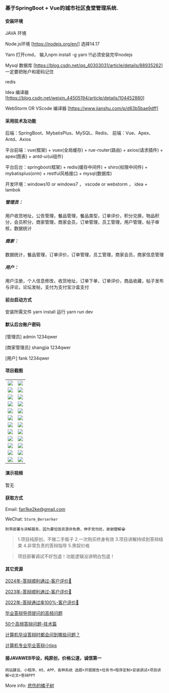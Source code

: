 ### 基于SpringBoot + Vue的城市社区食堂管理系统.

#### 安装环境

JAVA 环境 

Node.js环境 [https://nodejs.org/en/] 选择14.17

Yarn 打开cmd， 输入npm install -g yarn !!!必须安装完毕nodejs

Mysql 数据库 [https://blog.csdn.net/qq_40303031/article/details/88935262] 一定要把账户和密码记住

redis

Idea 编译器 [https://blog.csdn.net/weixin_44505194/article/details/104452880]

WebStorm OR VScode 编译器 [https://www.jianshu.com/p/d63b5bae9dff]

#### 采用技术及功能

后端：SpringBoot、MybatisPlus、MySQL、Redis、
前端：Vue、Apex、Antd、Axios

平台前端：vue(框架) + vuex(全局缓存) + rue-router(路由) + axios(请求插件) + apex(图表)  + antd-ui(ui组件)

平台后台：springboot(框架) + redis(缓存中间件) + shiro(权限中间件) + mybatisplus(orm) + restful风格接口 + mysql(数据库)

开发环境：windows10 or windows7 ， vscode or webstorm ， idea + lambok

##### 管理员： 
用户收货地址，公告管理，餐品管理，餐品类型，订单评价，积分兑换，物品积分，会员积分，商家管理，商家会员，订单管理，员工管理，用户管理，帖子审核，数据统计

##### 商家： 
数据统计，餐品管理，订单评价，订单管理，员工管理，商家会员，商家信息管理

##### 用户：
用户注册，个人信息修改，收货地址，订单下单，订单评价，商品收藏，帖子发布与评论，论坛发帖，支付为支付宝沙盒支付


#### 前台启动方式
安装所需文件 yarn install 
运行 yarn run dev

#### 默认后台账户密码
[管理员]
admin
1234qwer

[商家管理员]
shangjia
1234qwer

[用户]
fank
1234qwer

#### 项目截图

|  |  |
|---------------------|---------------------|
| ![](https://fank-bucket-oss.oss-cn-beijing.aliyuncs.com/img/1733313905399.png) | ![](https://fank-bucket-oss.oss-cn-beijing.aliyuncs.com/img/1733314587984.png) |
| ![](https://fank-bucket-oss.oss-cn-beijing.aliyuncs.com/img/1733314887262.png) | ![](https://fank-bucket-oss.oss-cn-beijing.aliyuncs.com/img/1733314563947.png) |
| ![](https://fank-bucket-oss.oss-cn-beijing.aliyuncs.com/img/1733314869376.png) | ![](https://fank-bucket-oss.oss-cn-beijing.aliyuncs.com/img/1733314542997.png) |
| ![](https://fank-bucket-oss.oss-cn-beijing.aliyuncs.com/img/1733314846565.png) | ![](https://fank-bucket-oss.oss-cn-beijing.aliyuncs.com/img/1733314510235.png) |
| ![](https://fank-bucket-oss.oss-cn-beijing.aliyuncs.com/img/1733314831127.png) | ![](https://fank-bucket-oss.oss-cn-beijing.aliyuncs.com/img/1733314226601.png) |
| ![](https://fank-bucket-oss.oss-cn-beijing.aliyuncs.com/img/1733314797431.png) | ![](https://fank-bucket-oss.oss-cn-beijing.aliyuncs.com/img/1733314146503.png) |
| ![](https://fank-bucket-oss.oss-cn-beijing.aliyuncs.com/img/1733314769951.png) | ![](https://fank-bucket-oss.oss-cn-beijing.aliyuncs.com/img/1733314127351.png) |
| ![](https://fank-bucket-oss.oss-cn-beijing.aliyuncs.com/img/1733314734505.png) | ![](https://fank-bucket-oss.oss-cn-beijing.aliyuncs.com/img/1733314076924.png) |
| ![](https://fank-bucket-oss.oss-cn-beijing.aliyuncs.com/img/1733314712174.png) | ![](https://fank-bucket-oss.oss-cn-beijing.aliyuncs.com/img/1733314021800.png) |
| ![](https://fank-bucket-oss.oss-cn-beijing.aliyuncs.com/img/1733314671518.png) | ![](https://fank-bucket-oss.oss-cn-beijing.aliyuncs.com/img/1733314007255.png) |
| ![](https://fank-bucket-oss.oss-cn-beijing.aliyuncs.com/img/1733314630784.png) | ![](https://fank-bucket-oss.oss-cn-beijing.aliyuncs.com/img/1733313986256.png) |
| ![](https://fank-bucket-oss.oss-cn-beijing.aliyuncs.com/img/1733314604374.png) | ![](https://fank-bucket-oss.oss-cn-beijing.aliyuncs.com/img/1733313964550.png) |


#### 演示视频

暂无

#### 获取方式

Email: fan1ke2ke@gmail.com

WeChat: `Storm_Berserker`

`附带部署与讲解服务，因为要恰饭资源非免费，伸手党勿扰，谢谢理解😭`

> 1.项目纯原创，不做二手贩子 2.一次购买终身有效 3.项目讲解持续到答辩结束 4.非常负责的答辩指导 5.黑奴价格

> 项目部署调试不好包退！功能逻辑没讲明白包退！

#### 其它资源

[2024年-答辩顺利通过-客户评价👻](https://berserker287.github.io/2024/06/06/2024%E5%B9%B4%E7%AD%94%E8%BE%A9%E9%A1%BA%E5%88%A9%E9%80%9A%E8%BF%87/)

[2023年-答辩顺利通过-客户评价🐢](https://berserker287.github.io/2023/06/14/2023%E5%B9%B4%E7%AD%94%E8%BE%A9%E9%A1%BA%E5%88%A9%E9%80%9A%E8%BF%87/)

[2022年-答辩通过率100%-客户评价🐣](https://berserker287.github.io/2022/05/25/%E9%A1%B9%E7%9B%AE%E4%BA%A4%E6%98%93%E8%AE%B0%E5%BD%95/)

[毕业答辩导师提问的高频问题](https://berserker287.github.io/2023/06/13/%E6%AF%95%E4%B8%9A%E7%AD%94%E8%BE%A9%E5%AF%BC%E5%B8%88%E6%8F%90%E9%97%AE%E7%9A%84%E9%AB%98%E9%A2%91%E9%97%AE%E9%A2%98/)

[50个高频答辩问题-技术篇](https://berserker287.github.io/2023/06/13/50%E4%B8%AA%E9%AB%98%E9%A2%91%E7%AD%94%E8%BE%A9%E9%97%AE%E9%A2%98-%E6%8A%80%E6%9C%AF%E7%AF%87/)

[计算机毕设答辩时都会问到哪些问题？](https://www.zhihu.com/question/31020988)

[计算机专业毕业答辩小tips](https://zhuanlan.zhihu.com/p/145911029)

#### 接JAVAWEB毕设，纯原创，价格公道，诚信第一

`网站建设、小程序、H5、APP、各种系统 选题+开题报告+任务书+程序定制+安装调试+项目讲解+论文+答辩PPT`

More info: [悲伤的橘子树](https://berserker287.github.io/)
